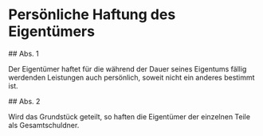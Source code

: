 # Persönliche Haftung des Eigentümers



\#\# Abs. 1

 Der Eigentümer haftet für die während der Dauer seines Eigentums fällig werdenden Leistungen auch persönlich, soweit nicht ein anderes bestimmt ist.

\#\# Abs. 2

 Wird das Grundstück geteilt, so haften die Eigentümer der einzelnen Teile als Gesamtschuldner. 

